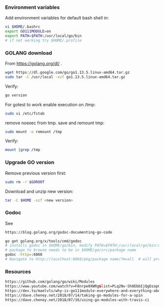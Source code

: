 ### Environment variables
Add environment variables for default bash shell in:
```bash
vi $HOME/.bashrc
export GO111MODULE=on
export PATH=$PATH:/usr/local/go/bin
# if not working try $HOME/.profile
```
### GOLANG download 
From https://golang.org/dl/ .
```bash
wget https://dl.google.com/go/go1.13.5.linux-amd64.tar.gz
sudo tar -C /usr/local -xzf go1.13.5.linux-amd64.tar.gz
```
Verify:
```bash
go version
```
For gotest to work enable execution on /tmp:
```bash
sudo vi /etc/fstab
```
remove noexec from tmp. save and remount tmp:
```bash
sudo mount -o remount /tmp
```
Verify:
```bash
mount |grep /tmp
```
### Upgrade GO version
Remove previous version first:
```bash
sudo rm -r $GOROOT
```
Download and unzip new version:
```bash
tar -C $HOME -xzf <new version>
```
### Godoc
See 
```html
https://blog.golang.org/godoc-documenting-go-code
```
```bash
go get golang.org/x/tools/cmd/godoc  
# installs godoc in $HOME/go/bin, modify PATH=$PATH:/usr/local/go/bin:$HOME/go/bin
# package to browse needs to be in $HOME/go/src/package name
godoc -http=:6060
# Navigate to http://localhost:6060/pkg/package name/?m=all  # will present also data of unexported 
```
### Resources
```html
https://github.com/golang/go/wiki/Modules
https://www.youtube.com/watch?v=F8nrpe0XWRg&list=PLq2Nv-Sh8EbbIjQgDzapOFeVfv5bGOoPE&index=3&t=0s
https://dev.to/maelvls/why-is-go111module-everywhere-and-everything-about-go-modules-24k
https://dave.cheney.net/2018/07/14/taking-go-modules-for-a-spin
https://dave.cheney.net/2018/07/16/using-go-modules-with-travis-ci
```
